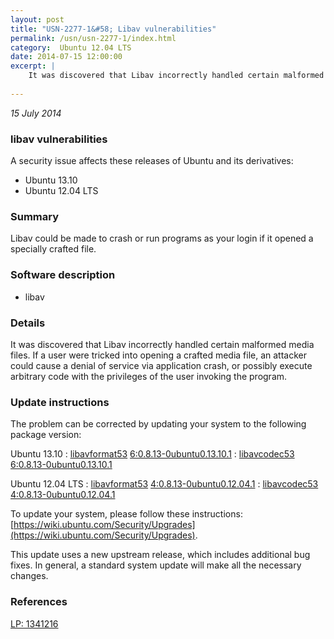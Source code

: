 ```yaml
---
layout: post
title: "USN-2277-1&#58; Libav vulnerabilities"
permalink: /usn/usn-2277-1/index.html
category:  Ubuntu 12.04 LTS
date: 2014-07-15 12:00:00
excerpt: |
    It was discovered that Libav incorrectly handled certain malformed media files. If a user were tricked into opening a crafted media file, an attacker could cause a denial of service via application crash, or possibly execute arbitrary code with the privileges of the user invoking the program. 
    
--- 
```

 
 

*15 July 2014*

### libav vulnerabilities

A security issue affects these releases of Ubuntu and its derivatives:

* Ubuntu 13.10
* Ubuntu 12.04 LTS

### Summary

Libav could be made to crash or run programs as your login if it opened a specially crafted file.

### Software description

* libav 

### Details

It was discovered that Libav incorrectly handled certain malformed media files. If a user were tricked into opening a crafted media file, an attacker could cause a denial of service via application crash, or possibly execute arbitrary code with the privileges of the user invoking the program. 

### Update instructions

The problem can be corrected by updating your system to the following package version:

Ubuntu 13.10
 : [libavformat53](https://launchpad.net/ubuntu/+source/libav) <span> [6:0.8.13-0ubuntu0.13.10.1](https://launchpad.net/ubuntu/+source/libav/6:0.8.13-0ubuntu0.13.10.1) </span> 
 : [libavcodec53](https://launchpad.net/ubuntu/+source/libav) <span> [6:0.8.13-0ubuntu0.13.10.1](https://launchpad.net/ubuntu/+source/libav/6:0.8.13-0ubuntu0.13.10.1) </span> 

Ubuntu 12.04 LTS
 : [libavformat53](https://launchpad.net/ubuntu/+source/libav) <span> [4:0.8.13-0ubuntu0.12.04.1](https://launchpad.net/ubuntu/+source/libav/4:0.8.13-0ubuntu0.12.04.1) </span> 
 : [libavcodec53](https://launchpad.net/ubuntu/+source/libav) <span> [4:0.8.13-0ubuntu0.12.04.1](https://launchpad.net/ubuntu/+source/libav/4:0.8.13-0ubuntu0.12.04.1) </span> 

To update your system, please follow these instructions: [https://wiki.ubuntu.com/Security/Upgrades](https://wiki.ubuntu.com/Security/Upgrades).

This update uses a new upstream release, which includes additional bug fixes. In general, a standard system update will make all the necessary changes. 

### References

 
 [LP: 1341216](https://launchpad.net/bugs/1341216)
 

